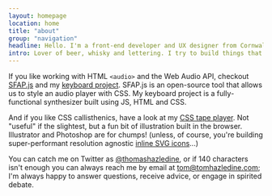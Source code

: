 ```yaml
---
layout: homepage
location: home
title: "about"
group: "navigation"
headline: Hello. I'm a front-end developer and UX designer from Cornwall.
intro: Lover of beer, whisky and lettering. I try to build things that are "of the web", not just "on the web".
---
```


If you like working with HTML `<audio>` and the Web Audio API, checkout [SFAP.js](/audioDemo) and my [keyboard project](/keyboard). SFAP.js is an open-source tool that allows us to style an audio player with CSS. My keyboard project is a fully-functional synthesizer built using JS, HTML and CSS.
    
And if you like CSS callisthenics, have a look at my [CSS tape player](/cassette-script). Not "useful" if the slightest, but a fun bit of illustration built in the browser. Illustrator and Photoshop are for chumps! (unless, of course, you're building super-performant resolution agnostic [inline SVG icons](/inline-svg-icons)...)

You can catch me on Twitter as [@thomashazledine](//twitter.com/thomashazledine), or if 140 characters isn't enough you can always reach me by email at [tom@tomhazledine.com](mailto:tom@tomhazledine.com); I'm always happy to answer questions, receive advice, or engage in spirited debate.